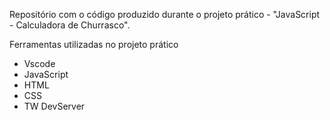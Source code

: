 Repositório com o código produzido durante o projeto prático - "JavaScript - Calculadora de Churrasco".

Ferramentas utilizadas no projeto prático

* Vscode
* JavaScript
* HTML
* CSS
* TW DevServer
